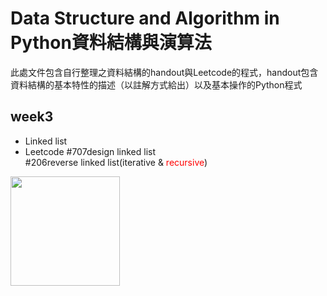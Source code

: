 **Data Structure and Algorithm in Python資料結構與演算法**
====
此處文件包含自行整理之資料結構的handout與Leetcode的程式，handout包含資料結構的基本特性的描述（以註解方式給出）以及基本操作的Python程式

week3
----
* Linked list 
* Leetcode 
#707design linked list  
#206reverse linked list(iterative & <font color=red>recursive</font>)


<img width="175" height="175" src="http://img.wxcha.com/file/201712/06/9a3fc5676a.jpg"/>
